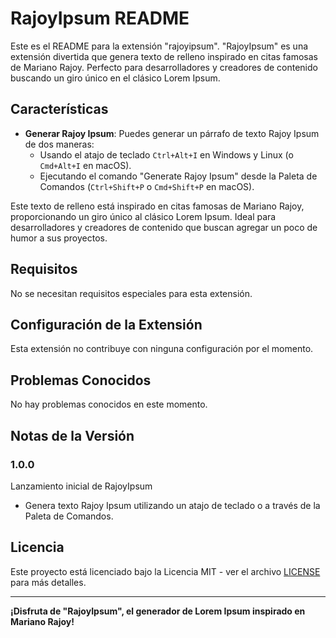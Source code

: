 # RajoyIpsum README

Este es el README para la extensión "rajoyipsum". "RajoyIpsum" es una extensión divertida que genera texto de relleno inspirado en citas famosas de Mariano Rajoy. Perfecto para desarrolladores y creadores de contenido buscando un giro único en el clásico Lorem Ipsum.

## Características

- **Generar Rajoy Ipsum**: Puedes generar un párrafo de texto Rajoy Ipsum de dos maneras:
  - Usando el atajo de teclado `Ctrl+Alt+I` en Windows y Linux (o `Cmd+Alt+I` en macOS).
  - Ejecutando el comando "Generate Rajoy Ipsum" desde la Paleta de Comandos (`Ctrl+Shift+P` o `Cmd+Shift+P` en macOS).

Este texto de relleno está inspirado en citas famosas de Mariano Rajoy, proporcionando un giro único al clásico Lorem Ipsum. Ideal para desarrolladores y creadores de contenido que buscan agregar un poco de humor a sus proyectos.

## Requisitos

No se necesitan requisitos especiales para esta extensión.

## Configuración de la Extensión

Esta extensión no contribuye con ninguna configuración por el momento.

## Problemas Conocidos

No hay problemas conocidos en este momento.

## Notas de la Versión

### 1.0.0

Lanzamiento inicial de RajoyIpsum

- Genera texto Rajoy Ipsum utilizando un atajo de teclado o a través de la Paleta de Comandos.

## Licencia

Este proyecto está licenciado bajo la Licencia MIT - ver el archivo [LICENSE](LICENSE) para más detalles.


---

**¡Disfruta de "RajoyIpsum", el generador de Lorem Ipsum inspirado en Mariano Rajoy!**
